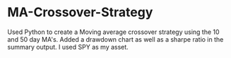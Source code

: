# MA-Crossover-Strategy

Used Python to create a Moving average crossover strategy using the 10 and 50 day MA's. Added a drawdown chart as well as a sharpe ratio in the summary output. I used SPY as my asset.
